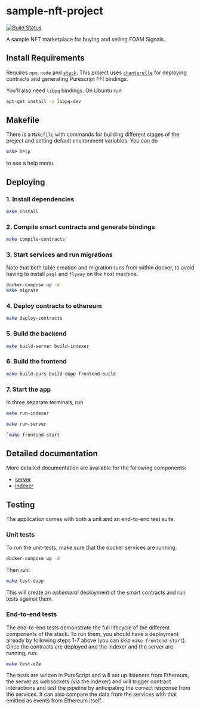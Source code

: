 # sample-nft-project
[![Build Status](https://travis-ci.com/f-o-a-m/sample-nft-project.svg?token=qCHTaxpXTk53j8Cxixyq&branch=master)](https://travis-ci.com/f-o-a-m/sample-nft-project)

A sample NFT marketplace for buying and selling FOAM Signals.

## Install Requirements
Requires `npm`, `node` and [`stack`](http://haskellstack.org). This project uses [`chanterelle`](https://github.com/f-o-a-m/chanterelle) for deploying contracts and generating Purescript FFI bindings.

You'll also need `libpq` bindings. On Ubuntu run

```sh
apt-get install -y libpq-dev
```

## Makefile
There is a `Makefile` with commands for building different stages of the project and setting default environment variables. You can do

```sh
make help
```

to see a help menu.

## Deploying

### 1. Install dependencies

```sh
make install
```

### 2. Compile smart contracts and generate bindings

```sh
make compile-contracts
```

### 3. Start services and run migrations
Note that both table creation and migration runs from within docker, to avoid having to install `psql` and `flyway` on the host machine.

```sh
docker-compose up -d
make migrate
```

### 4. Deploy contracts to ethereum

```sh
make deploy-contracts
```

### 5. Build the backend

```sh
make build-server build-indexer
```

### 6. Build the frontend

```sh
make build-purs build-dapp frontend-build
```

### 7. Start the app
In three separate terminals, run

```sh
make run-indexer
```

```sh
make run-server
```

```sh
`make frontend-start
```

## Detailed documentation

More detailed documentation are available for the following components:
- [server](https://github.com/f-o-a-m/sample-nft-project/blob/master/server/README.md)
- [indexer](https://github.com/f-o-a-m/sample-nft-project/blob/master/indexer/README.md)

## Testing

The application comes with both a unit and an end-to-end test suite.

### Unit tests
To run the unit-tests, make sure that the docker services are running:

```sh
docker-compose up -d
```

Then run:

```sh
make test-dapp
```

This will create an _ephemeral_ deployment of the smart contracts and run tests against them.

### End-to-end tests
The end-to-end tests demonstrate the full lifecycle of the different components of the stack. To run them, you should have a deployment already by following steps 1-7 above (you can skip `make frontend-start`). Once the contracts are deployed and the indexer and the server are running, run:

```sh
make test-e2e
```

The tests are written in PureScript and will set up listeners from Ethereum, the server as websockets (via the indexer) and will trigger contract interactions and test the pipeline by anticipating the correct response from the services. It can also compare the data from the services with that emitted as events from Ethereum itself.
